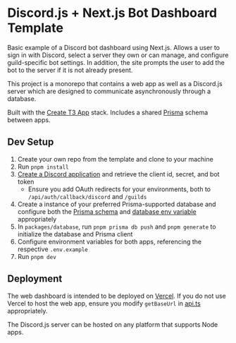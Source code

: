 # Discord.js + Next.js Bot Dashboard Template

Basic example of a Discord bot dashboard using Next.js. Allows a user to sign in with Discord, select a server they own or can manage, and configure guild-specific bot settings. In addition, the site prompts the user to add the bot to the server if it is not already present.

This project is a monorepo that contains a web app as well as a Discord.js server which are designed to communicate asynchronously through a database.

Built with the [Create T3 App](https://create.t3.gg) stack. Includes a shared [Prisma](https://prisma.io) schema between apps.

## Dev Setup

1. Create your own repo from the template and clone to your machine
2. Run `pnpm install`
3. [Create a Discord application](https://discord.com/developers/applications) and retrieve the client id, secret, and bot token
   - Ensure you add OAuth redirects for your environments, both to `/api/auth/callback/discord` and `/guilds`
4. Create a instance of your preferred Prisma-supported database and configure both the [Prisma schema](./packages/database/prisma/schema.prisma) and [database env variable](./packages/database/.env) appropriately
5. In `packages/database`, run `pnpm prisma db push` and `pnpm generate` to initialize the database and Prisma client
6. Configure environment variables for both apps, referencing the respective `.env.example`
7. Run `pnpm dev`

## Deployment

The web dashboard is intended to be deployed on [Vercel](https://vercel.com). If you do not use Vercel to host the web app, ensure you modify `getBaseUrl` in [api.ts](./apps/web/src/utils/api.ts) appropriately.

The Discord.js server can be hosted on any platform that supports Node apps.

